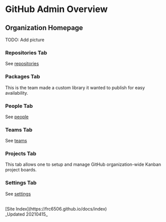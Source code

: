 # GitHub Admin Overview

## Organization Homepage

TODO: Add picture

### Repositories Tab

See [repositories](repositories)

### Packages Tab

This is the team made a custom library it wanted to publish for easy availability.

### People Tab

See [people](people)

### Teams Tab

See [teams](teams)

### Projects Tab

This tab allows one to setup and manage GitHub organization-wide Kanban project boards.

### Settings Tab

See [settings](settings)

</br>
[Site Index](https://frc6506.github.io/docs/index)
</br>
_Updated 20210415_
